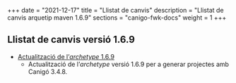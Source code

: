 +++
date        = "2021-12-17"
title       = "Llistat de canvis"
description = "Llistat de canvis arquetip maven 1.6.9"
sections    = "canigo-fwk-docs"
weight		= 1
+++

## Llistat de canvis versió 1.6.9

- [Actualització de l’_archetype_ 1.6.9](/noticies/2021-12-17-CAN-Actualitzacio_archetype_1_6_9)
   - Actualització de l’_archetype_ versió 1.6.9 per a generar projectes amb Canigó 3.4.8.
